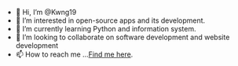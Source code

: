- 👋 Hi, I’m @Kwng19
- 👀 I’m interested in open-source apps and its development.   
- 🌱 I’m currently learning Python and information system.  
- 💞️ I’m looking to collaborate on software development and website development 
- 📫 How to reach me ...[Find me here](Kwng19.github.io). 

<!---
Kwng19/Kwng19 is a ✨ special ✨ repository because its `README.md` (this file) appears on your GitHub profile.
You can click the Preview link to take a look at your changes.
--->
